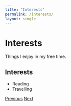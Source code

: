 ```yaml
---
title: "Interests"
permalink: /interests/
layout: single
---
```


<div class="hero">
  <h1>Interests</h1>
  <p>Things I enjoy in my free time.</p>
</div>

## Interests

- Reading
- Travelling

<div class="navigation-buttons">
  <a href="{{ site.baseurl }}/education/" class="btn btn-primary">Previous</a>
  <a href="{{ site.baseurl }}/contact/" class="btn btn-primary">Next</a>
</div>
